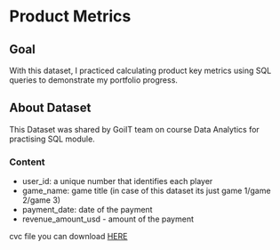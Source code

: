 # **Product Metrics**
## **Goal**
With this dataset, I practiced calculating product key metrics using SQL queries to demonstrate my portfolio progress.

## **About Dataset**

This Dataset was shared by GoiIT team on course Data Analytics for practising SQL module.

### **Content**

- user_id: a unique number that identifies each player
- game_name: game title (in case of this dataset its just game 1/game 2/game 3)
- payment_date: date of the payment
- revenue_amount_usd - amount of the payment

cvc file you can download [HERE](https://github.com/aproskurnia/Data-Analyst-Portfolio/blob/53c0249c584e0fd05fae9b42f262b2820671eb21/Practise-SQL/Case%20Study%20%232%20-%20Product%20Metrics/game_payments_dataset.csv)

